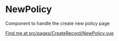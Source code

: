 # NewPolicy

Component to handle the create new policy page

[Find me at src/pages/CreateRecord/NewPolicy.vue](https://github.com/FAIRsharing/fairsharing.github.io/tree/documentation/src/pages/CreateRecord/NewPolicy.vue)
